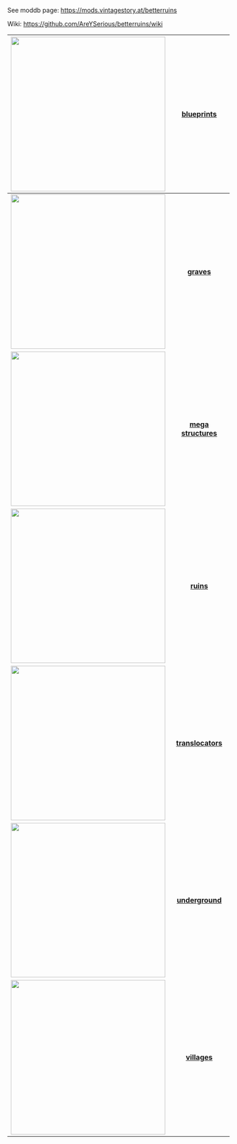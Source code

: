 See moddb page: https://mods.vintagestory.at/betterruins

Wiki: https://github.com/AreYSerious/betterruins/wiki




| <a href="https://github.com/AreYSerious/betterruins/wiki/blueprints" target="_blank"><img src="https://i.imgur.com/xlQdJcS.png" width="350"></a>  | **[blueprints](https://github.com/AreYSerious/betterruins/wiki/blueprints)** |
| ------------- |:-------------:|
| <a href="https://github.com/AreYSerious/betterruins/wiki/graves" target="_blank"><img src="https://i.imgur.com/siA3t4q.png" width="350"></a>  | **[graves](https://github.com/AreYSerious/betterruins/wiki/graves)** |
| <a href="https://github.com/AreYSerious/betterruins/wiki/Mega-Structures" target="_blank"><img src="https://github.com/AreYSerious/betterruins/assets/100879715/1a684188-f718-4f56-8028-924814787d6c" width="350"></a>  | **[mega structures](https://github.com/AreYSerious/betterruins/wiki/Mega-Structures)** |
| <a href="https://github.com/AreYSerious/betterruins/wiki/ruins" target="_blank"><img src="https://i.imgur.com/onbWPej.jpeg" width="350"></a>  | **[ruins](https://github.com/AreYSerious/betterruins/wiki/ruins)** |
| <a href="https://github.com/AreYSerious/betterruins/wiki/translocators" target="_blank"><img src="https://i.imgur.com/IIYA5fk.jpeg" width="350"></a>  | **[translocators](https://github.com/AreYSerious/betterruins/wiki/translocators)** |
| <a href="https://github.com/AreYSerious/betterruins/wiki/underground" target="_blank"><img src="https://i.imgur.com/Jfv5fXb.jpeg" width="350"></a>  | **[underground](https://github.com/AreYSerious/betterruins/wiki/underground)** |
| <a href="https://github.com/AreYSerious/betterruins/wiki/villages" target="_blank"><img src="https://i.imgur.com/azy1tlL.jpeg" width="350"></a>  | **[villages](https://github.com/AreYSerious/betterruins/wiki/villages)** |

